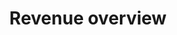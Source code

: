 ---
layout: bos_content
permalink: /featured-analysis/revenue-overview/
title: Revenue overview
components:
- breadcrumbs:
  - title: Home
    url: "/"
  - title: Budget
    url: "/budget"
  - title: Featured Analysis
    url: "/featured-analysis/"
  - current: Revenue overview
  - published: 4/13/17
- intro:
  - title: Revenue overview
    short_desc: >
      The FY18 Recommended Budget is supported by $3.14 billion in total 
      revenue, an increase of $143 million, or 4.8%, from budgeted FY17 
      total revenue. The FY18 Recommended Budget includes $3.1 billion 
      in recurring revenue and $40.0 million in non-recurring revenue.
    description: >
      Over the past decade, the City’s revenue structure has shifted 
      toward a growing reliance on property tax. Property tax, excise 
      taxes, and license and permit revenue lead local revenue growth 
      and are driven by an expanding economy. <blockquote>Ninety-three 
      percent of tax revenue growth is from locally derived sources such 
      as property tax and other local revenue.</blockquote>
    right_image: http://placehold.it/400x300
    sidebar_menu: true 
- text_col_2:
  - col: >
      <h5>Property tax growth</h5>
      <p>Due to the strength of Boston’s property tax, growth exceeds 
      the average annual growth of 3% that Boston has seen over the past 
      decade and is able to support the growth in fixed costs and the City’s 
      investment in education. Property tax growth strength is expected to 
      continue in FY18, primarily due to the unprecedented strength of Boston’s 
      development climate.</p>
      <h5>State revenue growth</h5>
      <p>Taxes paid by new construction is added onto Boston’s property tax levy, 
      which can otherwise increase by a maximum of 2 ½ percent, annually. Thus 
      while the City is projected to experience robust property tax growth in 
      FY18, that growth is offset by sluggish and unpredictable state revenue 
      growth.</p>
  - col: 
    - img: http://placehold.it/400x300
- text_col_2:
  - col: >
      <h5>Education spending</h5>
      <p>The share of net property tax has increased dramatically since FY08 
      while the share of state aid has steadily decreased.State revenue, the 
      City’s second largest revenue source, never recovered following the last 
      recession. In FY18, Boston’s state revenue is still $52.8 million, or 
      10.7%, lower than Boston’s state aid in FY08. While Boston’s spending on 
      education has increased substantially, Boston’s state education funding 
      has not kept pace. <blockquote>The Chapter 70 education aid formula does 
      not work for Boston, and thus Boston’s Chapter 70 growing by 0.6% or $1.3 
      million in the Governor’s proposed budget, a stark contrast to the $57.8 
      million more Boston expects to spend on education in FY18.</blockquote></p>
      <h5>Charter schools</h5>
      <p>Additionally, while Boston’s charter school assessment has risen by 155% 
      since the enactment of the 2010 Achievement Gap Legislation, the State’s 
      statutory obligation to fund charter school reimbursement has not kept 
      pace. As a result, the City of Boston is projected to lose $25 million 
      in the Governor’s FY18 budget, adding to the total lost revenue of $48 
      million over three years (FY15 - FY17).</p>
      <h5>Education finance reform</h5>
      <p>In light of the growing chasm between education costs and state revenue, 
      Mayor Walsh filed comprehensive education finance reform legislation that 
      aims to invest equitably in public education and expand access to 
      high-quality education for students of all ages by:</p>
      <ul>
      <li>proposing a creative revenue solution to provide every Boston 4-year 
      old a high-quality seat</li>
      <li>fixing the broken charter school transition funding model, and</li>
      <li>increasing BPS reimbursements for the highest-need students.</li>
      </ul>
      <p>The proposals would increase annual education funding to Boston by $35 
      million in its first year of implementation. The proposal would also 
      position Boston to receive $150 million in additional annual Chapter 70 
      aid within a few years if the state identifies a new revenue source for 
      education.</p>
  - col: 
    - img: http://placehold.it/400x300
- text_col_2:
  - col: >
      <h5>Local receipts</h5>
      <p>Local receipts, which include revenues such as excises, fees, fines, 
      and permits, are projected to grow at $26.3 million, or 5.5%. Boston is 
      projecting strong room occupancy and meals excise revenue as well as 
      continued permit revenue growth from commercial and residential real 
      estate development and increased revenue from parking fines. The FY18 
      Budget also includes $2 million in new revenue as a result of the state 
      legislation that passed in 2016 to create a per-ride assessment collected 
      from transportation network companies (TNCs) such as Uber and Lyft.</p>
      <h5>Maximizing local revenue tools</h5>
      <p>With limited revenue tools, the City is expanding its efforts in FY18 
      to better maximize the available local revenue tools. The FY18 budget 
      includes an additional $9.7 million identified in departmental revenues. 
      In FY18, the Office of Budget Management will initiate revenue audits to 
      verify the accuracy of information reported with certain fees. The City 
      anticipates recovering $2 million in additional revenue through these 
      audits. This City will also work to maximize federal health insurance 
      reimbursements.</p>
- grid:
  - grid_title: More budget analysis
  - title: Handy dandy title
    body: >
      Tempting copy that would make someone click this featured analysis card.
    img: https://www.boston.gov/sites/default/files/styles/grid_card_image/public/allston2.jpg?itok=jMsIfnJ6
    link: /#/
  - title: This one's witty, too
    body: >
      Tempting copy that would make someone click this featured analysis card.
    img: https://www.boston.gov/sites/default/files/styles/grid_card_image/public/backbay5.jpg?itok=sA4Mz_05
    link: /#/
  - title: Rumple Stiltskin
    body: >
      Tempting copy that would make someone click this featured analysis card.
    img: https://www.boston.gov/sites/default/files/styles/grid_card_image/public/bayvillage3.jpg?itok=iDf79UIP
    link: /#/
---